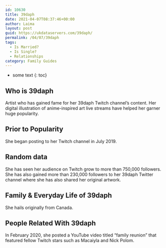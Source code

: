 ```yaml
---
id: 10630
title: 39daph
date: 2021-04-07T08:37:46+00:00
author: Laima
layout: post
guid: https://ukdataservers.com/39daph/
permalink: /04/07/39daph
tags:
  - Is Married?
  - Is Single?
  - Relationships
category: Family Guides
---
```


* some text
{: toc}


## Who is 39daph
                  
                  
                  
Artist who has gained fame for her 39daph Twitch channel&#8217;s content. Her digital illustration of anime-inspired art live streams have helped her garner huge popularity.
                  
              
            
              
            
                
                
                
## Prior to Popularity
                  
                  
                  
She began posting to her Twitch channel in July 2019.
                  
              
            
              
            
                
                
                
## Random data
                  
                  
                  
She has seen her audience on Twitch grow to more than 750,000 followers. She has also gained more than 230,000 followers to her 39daph Twitter channel where she has also shared her original artwork.
                  
              
            
              
            
                
                
                
## Family & Everyday Life of 39daph
                  
                  
                  
She hails originally from Canada.
                  
              
            
              
            
                
                
                
## People Related With 39daph
                  
                  
                  
In February 2020, she posted a YouTube video titled &#8220;family reunion&#8221; that featured fellow Twitch stars such as Macaiyla and Nick Polom. 
                  
              
            
              
            
                
              
            
              
              
            
            
              
            
          
          
          